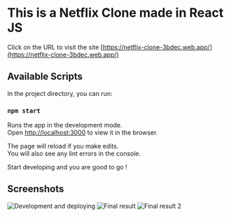 # This is a Netflix Clone made in React JS

Click on the URL to visit the site [https://netflix-clone-3bdec.web.app/](https://netflix-clone-3bdec.web.app/)

## Available Scripts

In the project directory, you can run:

### `npm start`

Runs the app in the development mode.\
Open [http://localhost:3000](http://localhost:3000) to view it in the browser.

The page will reload if you make edits.\
You will also see any lint errors in the console.

Start developing and you are good to go !

## Screenshots

![Development and deploying](https://drive.google.com/file/d/1BG8U8bAB3JiA5GI9IFKbmUEMqYuwPJDg/view?usp=sharing)
![Final result](https://drive.google.com/file/d/1Zji8ACWT_CnKdFKC6zlQCHOKhq2UpNxD/view?usp=sharing)
![Final result 2](https://drive.google.com/file/d/1yL3G0G4sqouGOhzew9TNHpcBONsujfPl/view?usp=sharing)
